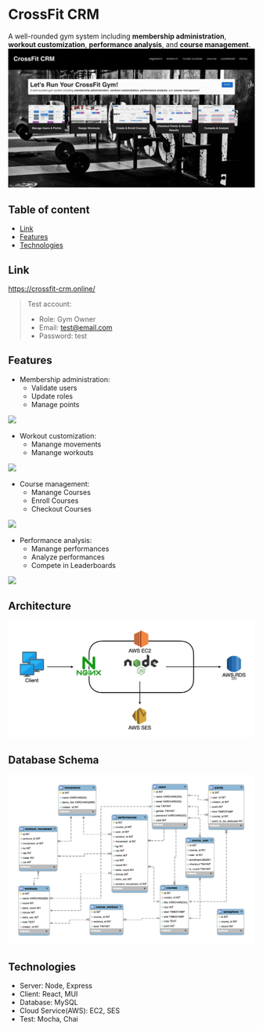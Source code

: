 # CrossFit CRM

A well-rounded gym system including **membership administration**, **workout customization**, **performance analysis**, and **course management**.
![](./readme_media/intro1.gif)

## Table of content

- [Link](#Link)
- [Features](#Features)
- [Technologies](#Technologies)

## Link

https://crossfit-crm.online/

> Test account:
>
> - Role: Gym Owner
> - Email: test@email.com
> - Password: test

## Features

- Membership administration:
  - Validate users
  - Update roles
  - Manage points

![](./readme_media/membership1.gif)

- Workout customization:
  - Manange movements
  - Manange workouts

![](./readme_media/workout.gif)

- Course management:
  - Manange Courses
  - Enroll Courses
  - Checkout Courses

![](./readme_media/course.gif)

- Performance analysis:
  - Manange performances
  - Analyze performances
  - Compete in Leaderboards

![](./readme_media/performance.gif)

## Architecture

![](./readme_media/structure.png)

## Database Schema

![](./readme_media/schema.png)

## Technologies

- Server: Node, Express
- Client: React, MUI
- Database: MySQL
- Cloud Service(AWS): EC2, SES
- Test: Mocha, Chai
